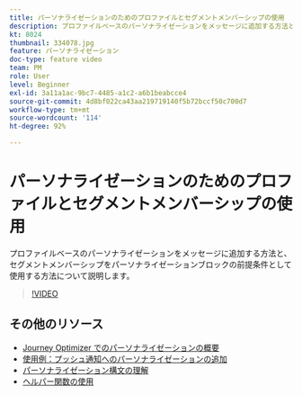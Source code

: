 ```yaml
---
title: パーソナライゼーションのためのプロファイルとセグメントメンバーシップの使用
description: プロファイルベースのパーソナライゼーションをメッセージに追加する方法と、セグメントメンバーシップをパーソナライゼーションブロックの前提条件として使用する方法について説明します。
kt: 8024
thumbnail: 334078.jpg
feature: パーソナライゼーション
doc-type: feature video
team: PM
role: User
level: Beginner
exl-id: 3a11a1ac-9bc7-4485-a1c2-a6b1beabcce4
source-git-commit: 4d8bf022ca43aa219719140f5b72bccf50c700d7
workflow-type: tm+mt
source-wordcount: '114'
ht-degree: 92%

---
```


# パーソナライゼーションのためのプロファイルとセグメントメンバーシップの使用

プロファイルベースのパーソナライゼーションをメッセージに追加する方法と、セグメントメンバーシップをパーソナライゼーションブロックの前提条件として使用する方法について説明します。

>[!VIDEO](https://video.tv.adobe.com/v/334078?quality=12)

## その他のリソース

* [Journey Optimizer でのパーソナライゼーションの概要](https://experienceleague.adobe.com/docs/journey-optimizer/using/personalization/personalize.html?lang=ja)
* [使用例：プッシュ通知へのパーソナライゼーションの追加](https://experienceleague.adobe.com/docs/journey-optimizer/using/personalization/personalization-use-cases/personalization-use-case.html)
* [パーソナライゼーション構文の理解](https://experienceleague.adobe.com/docs/journey-optimizer/using/personalization/personalization-syntax.html?lang=ja)
* [ヘルパー関数の使用](https://experienceleague.adobe.com/docs/journey-optimizer/using/personalization/functions/functions.html?lang=ja)
